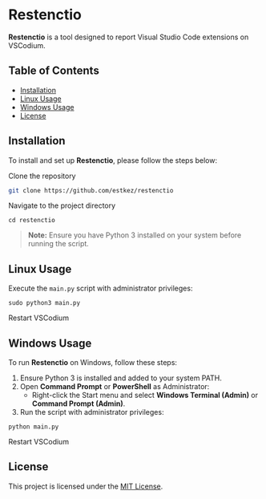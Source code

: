 # Restenctio

**Restenctio** is a tool designed to report Visual Studio Code extensions on VSCodium.

## Table of Contents

- [Installation](#installation)  
- [Linux Usage](#linux-usage)  
- [Windows Usage](#windows-usage)  
- [License](#license)

## Installation

To install and set up **Restenctio**, please follow the steps below:

Clone the repository

```sh
git clone https://github.com/estkez/restenctio
```

Navigate to the project directory 
```
cd restenctio
``` 

> **Note:** Ensure you have Python 3 installed on your system before running the script.

## Linux Usage

Execute the `main.py` script with administrator privileges:

``` 
sudo python3 main.py
``` 

Restart VSCodium

## Windows Usage

To run **Restenctio** on Windows, follow these steps:

1. Ensure Python 3 is installed and added to your system PATH.
2. Open **Command Prompt** or **PowerShell** as Administrator:
   - Right-click the Start menu and select **Windows Terminal (Admin)** or **Command Prompt (Admin)**.
3. Run the script with administrator privileges:
```
python main.py
``` 

Restart VSCodium

## License

This project is licensed under the [MIT License](LICENSE).

